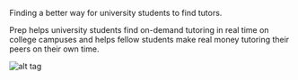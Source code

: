 Finding a better way for university students to find tutors.

Prep helps university students find on-demand tutoring in real time on college campuses and helps fellow students make real money tutoring their peers on their own time.

![alt tag](Prep/Screenshots/Screenshot_20160816-124556.png)
